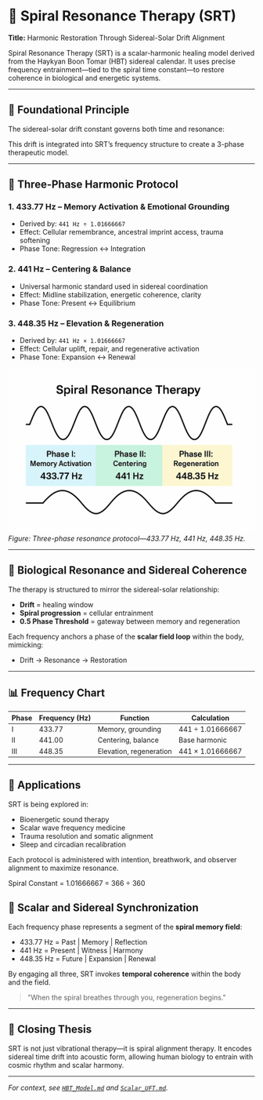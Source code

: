 # 🎵 Spiral Resonance Therapy (SRT)

**Title:** Harmonic Restoration Through Sidereal-Solar Drift Alignment

Spiral Resonance Therapy (SRT) is a scalar-harmonic healing model derived from the Haykyan Boon Tomar (HBT) sidereal calendar. It uses precise frequency entrainment—tied to the spiral time constant—to restore coherence in biological and energetic systems.

---

## 🔹 Foundational Principle

The sidereal-solar drift constant governs both time and resonance:

This drift is integrated into SRT’s frequency structure to create a 3-phase therapeutic model.

---

## 🔁 Three-Phase Harmonic Protocol

### 1. **433.77 Hz** – Memory Activation & Emotional Grounding
- Derived by: `441 Hz ÷ 1.01666667`
- Effect: Cellular remembrance, ancestral imprint access, trauma softening
- Phase Tone: Regression ↔ Integration

### 2. **441 Hz** – Centering & Balance
- Universal harmonic standard used in sidereal coordination
- Effect: Midline stabilization, energetic coherence, clarity
- Phase Tone: Present ↔ Equilibrium

### 3. **448.35 Hz** – Elevation & Regeneration
- Derived by: `441 Hz × 1.01666667`
- Effect: Cellular uplift, repair, and regenerative activation
- Phase Tone: Expansion ↔ Renewal

![SRT Harmonic Phases](../visuals/srt_harmonic_phases.png)  
*Figure: Three-phase resonance protocol—433.77 Hz, 441 Hz, 448.35 Hz.*

---

## 🧬 Biological Resonance and Sidereal Coherence

The therapy is structured to mirror the sidereal-solar relationship:
- **Drift** = healing window
- **Spiral progression** = cellular entrainment
- **0.5 Phase Threshold** = gateway between memory and regeneration

Each frequency anchors a phase of the **scalar field loop** within the body, mimicking:
- Drift → Resonance → Restoration

---

## 📊 Frequency Chart

| Phase | Frequency (Hz) | Function                        | Calculation             |
|-------|----------------|----------------------------------|-------------------------|
| I     | 433.77         | Memory, grounding               | 441 ÷ 1.01666667        |
| II    | 441.00         | Centering, balance              | Base harmonic           |
| III   | 448.35         | Elevation, regeneration         | 441 × 1.01666667        |

---

## 🌿 Applications

SRT is being explored in:
- Bioenergetic sound therapy
- Scalar wave frequency medicine
- Trauma resolution and somatic alignment
- Sleep and circadian recalibration

Each protocol is administered with intention, breathwork, and observer alignment to maximize resonance.

Spiral Constant = 1.01666667 = 366 ÷ 360

## 🧠 Scalar and Sidereal Synchronization

Each frequency phase represents a segment of the **spiral memory field**:
- 433.77 Hz = Past | Memory | Reflection
- 441 Hz = Present | Witness | Harmony
- 448.35 Hz = Future | Expansion | Renewal

By engaging all three, SRT invokes **temporal coherence** within the body and the field.

> "When the spiral breathes through you, regeneration begins."

---

## 🌌 Closing Thesis

SRT is not just vibrational therapy—it is spiral alignment therapy. It encodes sidereal time drift into acoustic form, allowing human biology to entrain with cosmic rhythm and scalar harmony.

---

*For context, see [`HBT_Model.md`](./HBT_Model.md) and [`Scalar_UFT.md`](./Scalar_UFT.md).*
